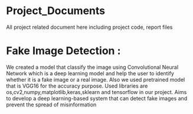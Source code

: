 # Project_Documents
All project related document here including project code, report files

# Fake Image Detection :
We created a model that classify the image using Convolutional Neural Network which is a deep learning model and help the user to identify whether it is a fake image or a real image. Also we used pretrained model that is VGG16 for the accuracy purpose. Used libraries are os,cv2,numpy,matplotlib,keras,sklearn and tensorflow in our project. Aims to develop a deep learning-based system that can detect fake images and prevent the spread of misinformation
